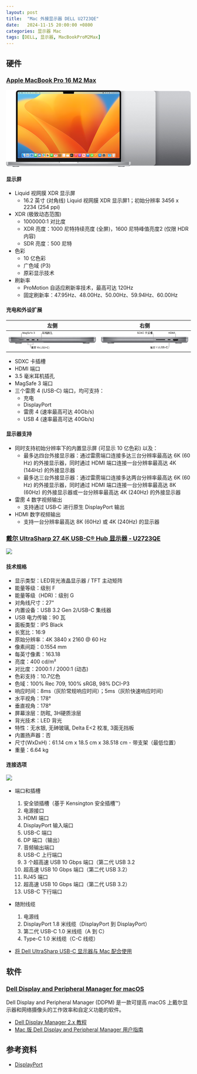 ```yaml
---
layout: post
title:  "Mac 外接显示器 DELL U2723QE"
date:   2024-11-15 20:00:00 +0800
categories: 显示器 Mac
tags: [DELL, 显示器, MacBookProM2Max]
---
```


## 硬件

### [Apple MacBook Pro 16 M2 Max](https://support.apple.com/zh-cn/111838)

![](/images/2024/Displayer/111838_macbook-pro-2023-16in.png)

#### 显示屏
- Liquid 视网膜 XDR 显示屏
  - 16.2 英寸 (对角线) Liquid 视网膜 XDR 显示屏1；初始分辨率 3456 x 2234 (254 ppi)
- XDR (极致动态范围)
  - 1000000:1 对比度
  - XDR 亮度：1000 尼特持续亮度 (全屏)，1600 尼特峰值亮度2 (仅限 HDR 内容)
  - SDR 亮度：500 尼特
- 色彩
  - 10 亿色彩
  - 广色域 (P3)
  - 原彩显示技术
- 刷新率
  - ProMotion 自适应刷新率技术，最高可达 120Hz
  - 固定刷新率：47.95Hz、48.00Hz、50.00Hz、59.94Hz、60.00Hz

#### 充电和外设扩展

| 左侧 | 右侧 |
| :---: | :---: |
| ![左侧](/images/2024/Displayer/111340_sp889-portimage-1-cn.png) | ![右侧](/images/2024/Displayer/111340_sp889-portimage-2-cn.png) |

- SDXC 卡插槽
- HDMI 端口
- 3.5 毫米耳机插孔
- MagSafe 3 端口
- 三个雷雳 4 (USB-C) 端口，均可支持：
  - 充电
  - DisplayPort
  - 雷雳 4 (速率最高可达 40Gb/s)
  - USB 4 (速率最高可达 40Gb/s)

#### 显示器支持
- 同时支持初始分辨率下的内置显示屏 (可显示 10 亿色彩) 以及：
  - 最多达四台外接显示器：通过雷雳端口连接多达三台分辨率最高达 6K (60 Hz) 的外接显示器，同时通过 HDMI 端口连接一台分辨率最高达 4K (144Hz) 的外接显示器
  - 最多达三台外接显示器：通过雷雳端口连接多达两台分辨率最高达 6K (60 Hz) 的外接显示器，同时通过 HDMI 端口连接一台分辨率最高达 8K (60Hz) 的外接显示器或一台分辨率最高达 4K (240Hz) 的外接显示器
- 雷雳 4 数字视频输出
  - 支持通过 USB‑C 进行原生 DisplayPort 输出
- HDMI 数字视频输出
  - 支持一台分辨率最高达 8K (60Hz) 或 4K (240Hz) 的显示器

### [戴尔 UltraSharp 27 4K USB-C® Hub 显示器 - U2723QE](https://www.dell.com/zh-cn/shop/戴尔-ultrasharp-27-4k-usb-c-hub-显示器-u2723qe/apd/210-bdzj/戴尔显示器)

![](/images/2024/Displayer/monitor-u2723qe-pdp-module-5.psd.avif)

#### 技术规格
- 显示类型：LED背光液晶显示器 / TFT 主动矩阵
- 能量等级：级别 F
- 能量等级（HDR)：级别 G
- 对角线尺寸：27"
- 内置设备：USB 3.2 Gen 2/USB-C 集线器
- USB 电力传输：90 瓦
- 面板类型：IPS Black
- 长宽比：16:9
- 原始分辨率：4K 3840 x 2160 @ 60 Hz
- 像素间距：0.1554 mm
- 每英寸像素：163.18
- 亮度：400 cd/m²
- 对比度：2000:1 / 2000:1 (动态)
- 色彩支持：10.7亿色
- 色域：100% Rec 709, 100% sRGB, 98% DCI-P3
- 响应时间：8ms（灰阶常规响应时间）；5ms（灰阶快速响应时间）
- 水平视角：178°
- 垂直视角：178°
- 屏幕涂层：防眩, 3H硬质涂层
- 背光技术：LED 背光
- 特性：无水银, 无砷玻璃, Delta E<2 校准, 3面无挡板
- 内置扬声器：否
- 尺寸(WxDxH)：61.14 cm x 18.5 cm x 38.518 cm - 带支架（最低位置）
- 重量：6.64 kg

#### 连接选项
![](/images/2024/Displayer/monitor-u2723qe-pdp-module-8.psd.avif)

- 端口和插槽
  1. 安全锁插槽（基于 Kensington 安全插槽™）
  2. 电源接口
  3. HDMI 端口
  4. DisplayPort 输入端口
  5. USB-C 端口
  6. DP 端口（输出）
  7. 音频输出端口
  8. USB-C 上行端口
  9. 3 个超高速 USB 10 Gbps 端口（第二代 USB 3.2
  10. 超高速 USB 10 Gbps 端口（第二代 USB 3.2）
  11. RJ45 端口
  12. 超高速 USB 10 Gbps 端口（第二代 USB 3.2）
  13. USB-C 下行端口
- 随附线缆
  1. 电源线
  2. DisplayPort 1.8 米线缆（DisplayPort 到 DisplayPort）
  3. 第二代 USB-C 1.0 米线缆（A 到 C）
  4. Type-C 1.0 米线缆（C-C 线缆）

- [将 Dell UltraSharp USB-C 显示器与 Mac 配合使用](https://www.dell.com/support/kbdoc/zh-cn/000131273)


## 软件
### [Dell Display and Peripheral Manager for macOS](https://www.dell.com/support/kbdoc/zh-cn/000201067/dell-display-and-peripheral-manager-for-macos)

Dell Display and Peripheral Manager (DDPM) 是一款可提高 macOS 上戴尔显示器和网络摄像头的工作效率和自定义功能的软件。

- [Dell Display Manager 2.x 教程](https://www.dell.com/support/kbdoc/zh-cn/000201067/dell-display-and-peripheral-manager-for-macos)
- [Mac 版 Dell Display and Peripheral Manager 用户指南](https://dl.dell.com/content/manual11779896-dell-display-and-peripheral-manager-on-mac-用户指南.pdf?language=zh-cn)


## 参考资料
- [DisplayPort](https://zh.wikipedia.org/wiki/DisplayPort)
